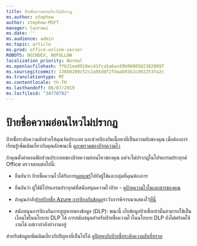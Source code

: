 ```yaml
---
title: ป้ายชื่อความอ่อนไหวไม่ปรากฏ
ms.author: stephow
author: stephow-MSFT
manager: laurawi
ms.date: ''
ms.audience: admin
ms.topic: article
ms.prod: office-online-server
ROBOTS: NOINDEX, NOFOLLOW
localization_priority: Normal
ms.openlocfilehash: ffb31ee0910ec41fca5a6ac69b98805023828097
ms.sourcegitcommit: 136b8209c52c2a05d0f2fdaab93b2cd92253fa2c
ms.translationtype: MT
ms.contentlocale: th-TH
ms.lasthandoff: 06/07/2019
ms.locfileid: "34770792"
---
```

# <a name="sensitivity-labels-not-appearing"></a>ป้ายชื่อความอ่อนไหวไม่ปรากฏ

ป้ายชื่อระดับความลับช่วยให้คุณจัดประเภท และช่วยป้องกันเนื้อหาที่เป็นความลับของคุณ เมื่อต้องการเรียนรู้เพิ่มเติมเกี่ยวกับคุณลักษณะนี้ ดู[ภาพรวมของป้ายความไว](https://docs.microsoft.com/office365/securitycompliance/sensitivity-labels)

ถ้าคุณตั้งค่าคอนฟิกส่วนประกอบของป้ายความอ่อนไหวของคุณ แต่จะไม่ปรากฏในโปรแกรมประยุกต์ Office ตรวจสอบต่อไปนี้:

- ยืนยันว่า ป้ายชื่อความไวได้รับการ[เผยแพร่](https://docs.microsoft.com/Office365/SecurityCompliance/sensitivity-labels#what-label-policies-can-do)ไปยังผู้ใช้และกลุ่มที่คุณต้องการ

- ยืนยันว่า ผู้ใช้มีโปรแกรมประยุกต์ที่สนับสนุนความไวป้าย - ดู[ป้ายความไวในเอกสารของคุณ](https://support.office.com/article/apply-sensitivity-labels-to-your-documents-and-email-within-office-2f96e7cd-d5a4-403b-8bd7-4cc636bae0f9?ad=US&ui=en-US&rs=en-US#bkmk_whereavailable)
 
 
- ถ้าคุณกำลัง[ย้ายป้ายชื่อ Azure การป้องกันข้อมูล](https://docs.microsoft.com/azure/information-protection/configure-policy-migrate-labels)ระวังการพิจารณาแสดงไว้[ที่นี่](https://docs.microsoft.com/azure/information-protection/configure-policy-migrate-labels#considerations-for-unified-labels)

- สนับสนุนการป้องกันการสูญหายของข้อมูล (DLP): ขณะนี้ เก็บข้อมูลป้ายชื่อเท่านั้นสามารถใช้เป็นเงื่อนไขในนโยบาย DLP ได้  การสนับสนุนสำหรับป้ายชื่อความไวในนโยบาย DLP ยังไม่พร้อมใช้งานได้ แต่เรากำลังทำงานอยู่

สำหรับข้อมูลเพิ่มเติมเกี่ยวกับปัญหาที่เป็นไปได้ ดู[ปัญหากับป้ายชื่อระดับความลับที่ทราบ](https://support.office.com/article/known-issues-with-sensitivity-labels-in-office-b169d687-2bbd-4e21-a440-7da1b2743edc?ui=en-US&rs=en-US&ad=US)